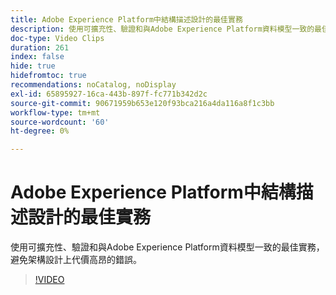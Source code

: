 ```yaml
---
title: Adobe Experience Platform中結構描述設計的最佳實務
description: 使用可擴充性、驗證和與Adobe Experience Platform資料模型一致的最佳實務，避免架構設計上代價高昂的錯誤。
doc-type: Video Clips
duration: 261
index: false
hide: true
hidefromtoc: true
recommendations: noCatalog, noDisplay
exl-id: 65895927-16ca-443b-897f-fc771b342d2c
source-git-commit: 90671959b653e120f93bca216a4da116a8f1c3bb
workflow-type: tm+mt
source-wordcount: '60'
ht-degree: 0%

---
```


# Adobe Experience Platform中結構描述設計的最佳實務

使用可擴充性、驗證和與Adobe Experience Platform資料模型一致的最佳實務，避免架構設計上代價高昂的錯誤。

<!-- 72_S655_3442541_260_best-practices-for-schema-design-in-adobe-experience-platform -->
>[!VIDEO](https://video.tv.adobe.com/v/3458268/?learn=on&enablevpops=true)
